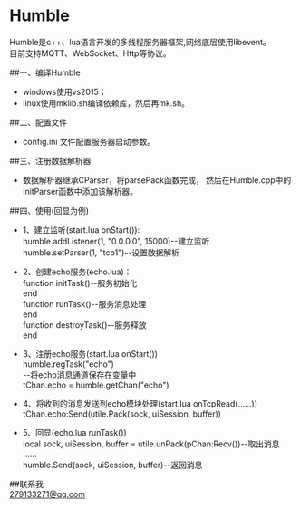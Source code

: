 # Humble

Humble是c++、lua语言开发的多线程服务器框架,网络底层使用libevent。    
目前支持MQTT、WebSocket、Http等协议。     

##一、编译Humble     
* windows使用vs2015；  
* linux使用mklib.sh编译依赖库，然后再mk.sh。  

##二、配置文件  
* config.ini 文件配置服务器启动参数。   

##三、注册数据解析器
* 数据解析器继承CParser，将parsePack函数完成，
然后在Humble.cpp中的initParser函数中添加该解析器。

##四、使用(回显为例)   
* 1、建立监听(start.lua onStart()):     
humble.addListener(1, "0.0.0.0", 15000)--建立监听           
humble.setParser(1, "tcp1")--设置数据解析    
    
* 2、创建echo服务(echo.lua)：     
function initTask()--服务初始化      
end    
function runTask()--服务消息处理       
end     
function destroyTask()--服务释放   
end   

* 3、注册echo服务(start.lua onStart())     
humble.regTask("echo")      
--将echo消息通道保存在变量中   
tChan.echo = humble.getChan("echo")      

* 4、将收到的消息发送到echo模块处理(start.lua onTcpRead(......))    
tChan.echo:Send(utile.Pack(sock, uiSession, buffer))    

* 5、回显(echo.lua runTask())             
local sock, uiSession, buffer = utile.unPack(pChan:Recv())--取出消息    
......       
humble.Send(sock, uiSession, buffer)--返回消息   

##联系我    
279133271@qq.com    
